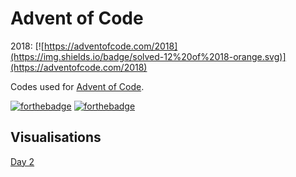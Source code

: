 # Advent of Code

2018: [![https://adventofcode.com/2018](https://img.shields.io/badge/solved-12%20of%2018-orange.svg)](https://adventofcode.com/2018)

Codes used for [Advent of Code](http://adventofcode.com/ "Advent of Code").

[![forthebadge](https://forthebadge.com/images/badges/made-with-javascript.svg)](https://forthebadge.com) [![forthebadge](https://forthebadge.com/images/badges/uses-html.svg)](https://samleo8.github.io/AdventOfCode/)

## Visualisations
[Day 2](https://samleo8.github.io/AdventOfCode/2.html "Day 2")
